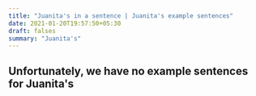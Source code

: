 ```yaml
---
title: "Juanita's in a sentence | Juanita's example sentences"
date: 2021-01-20T19:57:50+05:30
draft: falses
summary: "Juanita's"
---
```

## Unfortunately, we have no example sentences for Juanita's                 

